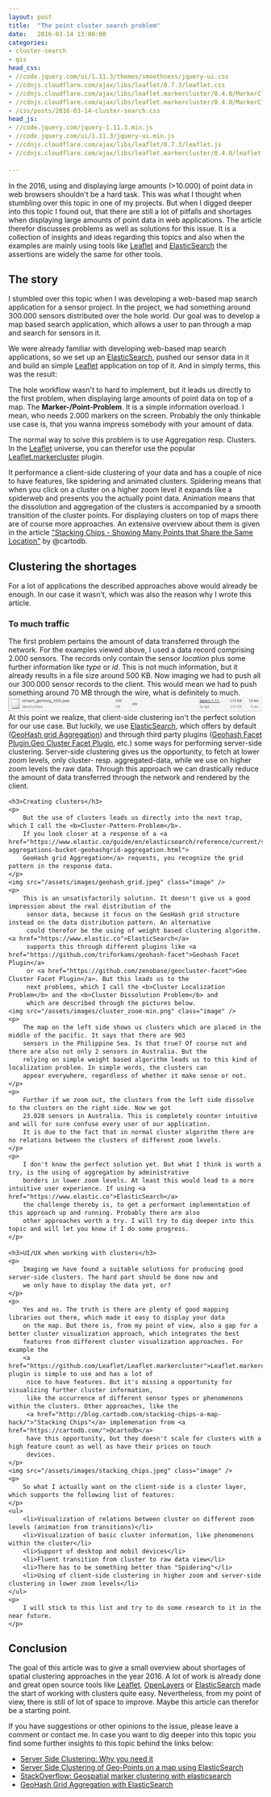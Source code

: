 ```yaml
---
layout: post
title:  "The point cluster search problem"
date:   2016-03-14 13:00:00
categories:
- cluster-search
- gis
head_css:
- //code.jquery.com/ui/1.11.3/themes/smoothness/jquery-ui.css
- //cdnjs.cloudflare.com/ajax/libs/leaflet/0.7.3/leaflet.css
- //cdnjs.cloudflare.com/ajax/libs/leaflet.markercluster/0.4.0/MarkerCluster.css
- //cdnjs.cloudflare.com/ajax/libs/leaflet.markercluster/0.4.0/MarkerCluster.Default.css
- /css/posts/2016-03-14-cluster-search.css
head_js:
- //code.jquery.com/jquery-1.11.3.min.js
- //code.jquery.com/ui/1.11.3/jquery-ui.min.js
- //cdnjs.cloudflare.com/ajax/libs/leaflet/0.7.3/leaflet.js
- //cdnjs.cloudflare.com/ajax/libs/leaflet.markercluster/0.4.0/leaflet.markercluster.js

---
```

In the 2016, using and displaying large amounts (>10.000) of point data in web browsers shouldn't be a hard task. This was
what I thought when stumbling over this topic in one of my projects. But when I digged deeper into this topic I found out,
that there are still a lot of pitfalls and shortages when displaying large amounts of point data in web applications. The
 article therefor discusses problems as well as solutions for this issue. It is a collection of insights and
 ideas regarding this topics and also when the examples are mainly using tools like <a href="http://leafletjs.com/">Leaflet</a>
 and <a href="https://www.elastic.co">ElasticSearch</a> the assertions are widely the same for other tools.

<section>
    <h2>The story</h2>
    <p>
        I stumbled over this topic when I was developing a web-based map search application for a sensor project. In the project, we had something
        around 300.000 sensors distributed over the hole world. Our goal was to develop a map based search application, which allows
        a user to pan through a map and search for sensors in it.
    </p>
    <p>
        We were already familiar with developing web-based map search applications, so we set up an <a href="https://www.elastic.co">
        ElasticSearch</a>, pushed our sensor data in it and build an simple <a href="http://leafletjs.com/">Leaflet</a> application
        on top of it. And in simply terms, this was the result:
    </p>
    <div id="map-to-much-points" class="map"></div>
    <p>
        The hole workflow wasn't to hard to implement, but it leads us directly to the first problem, when displaying large
         amounts of point data on top of a map. The <b>Marker-/Point-Problem</b>. It is a simple information overload. I mean,
         who needs 2.000 markers on the screen. Probably the only thinkable use case is, that you wanna impress somebody with
         your amount of data.
    </p>
    <p>
        The normal way to solve this problem is to use Aggregation resp. Clusters. In the <a href="http://leafletjs.com/">Leaflet</a>
        universe, you can therefor use the popular <a href="https://github.com/Leaflet/Leaflet.markercluster">Leaflet.markercluster</a>
        plugin.
    </p>
    <div id="map-cluster-points" class="map"></div>
    <p>
        It performance a client-side clustering of your data and has a couple of nice to have features, like spidering and
        animated clusters. Spidering means that when you click on a cluster on a higher zoom level it expands like a spiderweb and
        presents you the actually point data. Animation means that the dissolution and aggregation of the clusters is accompanied
        by a smooth transition of the cluster points. For displaying clusters on top of maps there are of course more approaches.
        An extensive overview about them is given in the article <a href="http://blog.cartodb.com/stacking-chips-a-map-hack/">
        "Stacking Chips - Showing Many Points that Share the Same Location"</a> by @cartodb.
    </p>
</section>

<section>
    <h2>Clustering the shortages</h2>
    <p>
        For a lot of applications the described approaches above would already be enough. In our case it wasn't, which was
        also the reason why I wrote this article.
    </p>
    <h3>To much traffic</h3>
    <p>
        The first problem pertains the amount of data transferred through the network. For the examples viewed above, I
        used a data record comprising 2.000 sensors. The records only contain the sensor <i>location</i> plus some further
        information like <i>type</i> or <i>id</i>. This is not much information, but it already results in a file size
        around 500 KB. Now imaging we had to push all our 300.000 sensor records to the client. This would mean we had to push
        something around 70 MB through the wire, what is definitely to much.
    <img src="/assets/images/sensors_germany_2000-min.png" class="image" />
        At this point we realize, that client-side clustering isn't the perfect solution for our use case. But luckily, we use
         <a href="https://www.elastic.co">ElasticSearch</a>, which offers by default (<a href="https://www.elastic.co/guide/en/elasticsearch/reference/current/search-aggregations-bucket-geohashgrid-aggregation.html">GeoHash grid Aggregation</a>)
         and through third party plugins (<a href="https://github.com/triforkams/geohash-facet">Geohash Facet Plugin</a>,<a href="https://github.com/zenobase/geocluster-facet">Geo Cluster Facet Plugin</a>, etc.)
         some ways for performing server-side clustering. Server-side clustering gives us the opportunity, to fetch at lower
          zoom levels, only cluster- resp. aggregated-data, while we use on higher zoom levels the raw data. Through this
          approach we can drastically reduce the amount of data transferred through the network and rendered by the client.
    </p>

    <h3>Creating clusters</h3>
    <p>
        But the use of clusters leads us directly into the next trap, which I call the <b>Cluster-Pattern-Problem</b>.
        If you look closer at a response of a <a href="https://www.elastic.co/guide/en/elasticsearch/reference/current/search-aggregations-bucket-geohashgrid-aggregation.html">
        GeoHash grid Aggregation</a> requests, you recognize the grid pattern in the response data.
    </p>
    <img src="/assets/images/geohash_grid.jpeg" class="image" />
    <p>
        This is an unsatisfactorily solution. It doesn't give us a good impression about the real distribution of the
         sensor data, because it focus on the GeoHash grid structure instead on the data distribution pattern. An alternative
         could therefor be the using of weight based clustering algorithm. <a href="https://www.elastic.co">ElasticSearch</a>
         supports this through different plugins like <a href="https://github.com/triforkams/geohash-facet">Geohash Facet Plugin</a>
         or <a href="https://github.com/zenobase/geocluster-facet">Geo Cluster Facet Plugin</a>. But this leads us to the
         next problems, which I call the <b>Cluster Localization Problem</b> and the <b>Cluster Dissolution Problem</b> and
         which are described through the pictures below.
    <img src="/assets/images/cluster_zoom-min.png" class="image" />
    <p>
        The map on the left side shows us clusters which are placed in the middle of the pacific. It says that there are 903
        sensors in the Philippine Sea. Is that true? Of course not and there are also not only 2 sensors in Australia. But the
        relying on simple weight based algorithm leads us to this kind of localization problem. In simple words, the clusters can
        appear everywhere, regardless of whether it make sense or not.
    </p>
    <p>
        Further if we zoom out, the clusters from the left side dissolve to the clusters on the right side. Now we got
        23.028 sensors in Australia. This is completely counter intuitive and will for sure confuse every user of our application.
        It is due to the fact that in normal cluster algorithm there are no relations between the clusters of different zoom levels.
    </p>
    <p>
        I don't know the perfect solution yet. But what I think is worth a try, is the using of aggregation by administrative
        borders in lower zoom levels. At least this would lead to a more intuitive user experience. If using <a href="https://www.elastic.co">ElasticSearch</a>
        the challenge thereby is, to get a performant implementation of this approach up and running. Probably there are also
        other approaches worth a try. I will try to dig deeper into this topic and will let you know if I do some progress.
    </p>

    <h3>UI/UX when working with clusters</h3>
    <p>
        Imaging we have found a suitable solutions for producing good server-side clusters. The hard part should be done now and
        we only have to display the data yet, or?
    </p>
    <p>
        Yes and no. The truth is there are plenty of good mapping libraries out there, which made it easy to display your data
        on the map. But there is, from my point of view, also a gap for a better cluster visualization approach, which integrates the best
        features from different cluster visualization approaches. For example the
        <a href="https://github.com/Leaflet/Leaflet.markercluster">Leaflet.markercluster</a> plugin is simple to use and has a lot of
         nice to have features. But it's missing a opportunity for visualizing further cluster information,
         like the occurrence of different sensor types or phenomenons within the clusters. Other approaches, like the
         <a href="http://blog.cartodb.com/stacking-chips-a-map-hack/">"Stacking Chips"</a> implemenation from <a href="https://cartodb.com/">@cartodb</a>
         have this opportunity, but they doesn't scale for clusters with a high feature count as well as have their prices on touch
         devices.
    </p>
    <img src="/assets/images/stacking_chips.jpeg" class="image" />
    <p>
        So what I actually want on the client-side is a cluster layer, which supports the following list of features:
    </p>
    <ul>
        <li>Visualization of relations between cluster on different zoom levels (animation from transitions)</li>
        <li>Visualization of basic cluster information, like phenomenons within the cluster</li>
        <li>Support of desktop and mobil devices</li>
        <li>Fluent transition from cluster to raw data view</li>
        <li>There has to be something better than "Spidering"</li>
        <li>Using of client-side clustering in higher zoom and server-side clustering in lower zoom levels</li>
    </ul>
    <p>
        I will stick to this list and try to do some research to it in the near future.
    </p>
</section>

<section>
    <h2>Conclusion</h2>
    <p>
        The goal of this article was to give a small overview about shortages of spatial clustering approaches in the year 2016.
        A lot of work is already done and great open source tools like <a href="http://leafletjs.com/">Leaflet</a>, <a href="http://openlayers.org/">OpenLayers<a> or
        <a href="https://www.elastic.co">ElasticSearch</a> made the start of working with clusters quite easy. Nevertheless, from my point of view, there
        is still of lot of space to improve. Maybe this article can therefor be a starting point.
    </p>
    <p>
       If you have suggestions or other opinions to the issue, please leave a comment or contact me. In case you want to dig
       deeper into this topic you find some further insights to this topic behind the links below:
    </p>
    <ul>
        <li><a href="http://blog.davebouwman.com/2012/03/24/server-side-clustering-why-you-need-it/">
        Server Side Clustering: Why you need it</a></li>
        <li><a href="http://blog.trifork.com/2013/08/01/server-side-clustering-of-geo-points-on-a-map-using-elasticsearch/">
        Server Side Clustering of Geo-Points on a map using ElasticSearch</a></li>
        <li><a href="http://stackoverflow.com/questions/15906837/geospatial-marker-clustering-with-elasticsearch">
        StackOverflow: Geospatial marker clustering with elasticsearch</a></li>
        <li><a href="https://devmynd.com/blog/2014-2-geohash-grid-aggregation-with-elasticsearch/">
        GeoHash Grid Aggregation with ElasticSearch</a></li>
    </ul>
</section>


<script src='/src/posts/2016-03-14-cluster-search.js' type="text/javascript"></script>



